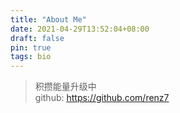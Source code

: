 ```yaml
---
title: "About Me"
date: 2021-04-29T13:52:04+08:00
draft: false
pin: true
tags: bio
---
```

> 积攒能量升级中  
> github: <https://github.com/renz7>